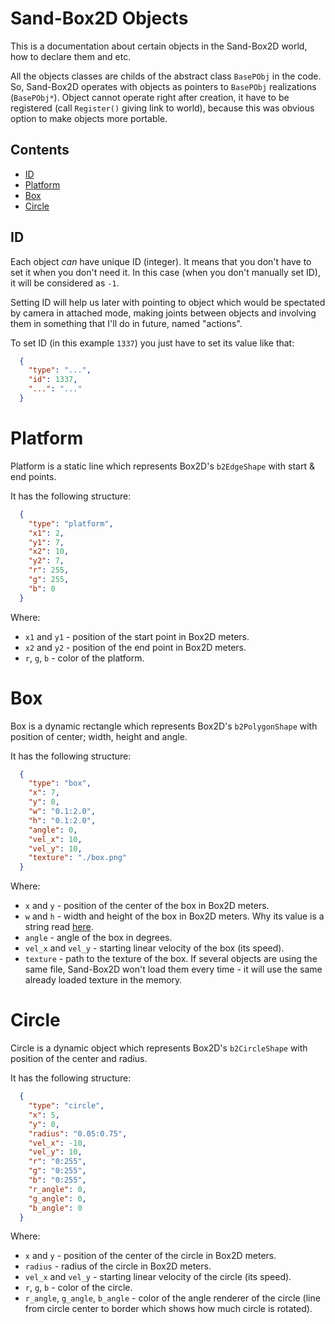 # Sand-Box2D Objects
This is a documentation about certain objects in the Sand-Box2D world, how to declare them and etc.

All the objects classes are childs of the abstract class `BasePObj` in the code.
So, Sand-Box2D operates with objects as pointers to `BasePObj` realizations (`BasePObj*`).
Object cannot operate right after creation, it have to be registered (call `Register()` giving link to world),
because this was obvious option to make objects more portable.

## Contents
- [ID](#id)
- [Platform](#platform)
- [Box](#box)
- [Circle](#circle)

## ID
Each object _can_ have unique ID (integer). It means that you don't have to set it when you don't need it.
In this case (when you don't manually set ID), it will be considered as `-1`.

Setting ID will help us later with pointing to object which would be spectated by camera in attached mode, 
making joints between objects and involving them in something that I'll do in future, named "actions".

To set ID (in this example `1337`) you just have to set its value like that:
```json
  {
    "type": "...",
    "id": 1337,
    "...": "..."
  }
```

# Platform
Platform is a static line which represents Box2D's `b2EdgeShape` with start & end points.

It has the following structure:
```json
  {
    "type": "platform",
    "x1": 2,
    "y1": 7,
    "x2": 10,
    "y2": 7,
    "r": 255,
    "g": 255,
    "b": 0
  }
```
Where:
- `x1` and `y1` - position of the start point in Box2D meters.
- `x2` and `y2` - position of the end point in Box2D meters.
- `r`, `g`, `b` - color of the platform.

# Box
Box is a dynamic rectangle which represents Box2D's `b2PolygonShape` with position of center; width, height and angle.

It has the following structure:
```json
  {
    "type": "box",
    "x": 7,
    "y": 0,
    "w": "0.1:2.0",
    "h": "0.1:2.0",
    "angle": 0,
    "vel_x": 10,
    "vel_y": 10,
    "texture": "./box.png"
  }
```
Where:
- `x` and `y` - position of the center of the box in Box2D meters.
- `w` and `h` - width and height of the box in Box2D meters.
Why its value is a string read [here](./README-level-file.md#numbers-input).
- `angle` - angle of the box in degrees.
- `vel_x` and `vel_y` - starting linear velocity of the box (its speed).
- `texture` - path to the texture of the box. 
If several objects are using the same file, Sand-Box2D won't load them every time - 
it will use the same already loaded texture in the memory.

# Circle
Circle is a dynamic object which represents Box2D's `b2CircleShape` with position of the center and radius.

It has the following structure:
```json
  {
    "type": "circle",
    "x": 5,
    "y": 0,
    "radius": "0.05:0.75",
    "vel_x": -10,
    "vel_y": 10,
    "r": "0:255",
    "g": "0:255",
    "b": "0:255",
    "r_angle": 0,
    "g_angle": 0,
    "b_angle": 0
  }
```
Where:
- `x` and `y` - position of the center of the circle in Box2D meters.
- `radius` - radius of the circle in Box2D meters.
- `vel_x` and `vel_y` - starting linear velocity of the circle (its speed).
- `r`, `g`, `b` - color of the circle.
- `r_angle`, `g_angle`, `b_angle` - color of the angle renderer of the circle
(line from circle center to border which shows how much circle is rotated).
